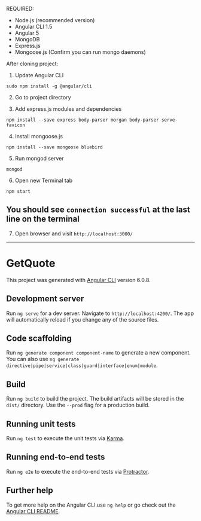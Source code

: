 REQUIRED:
- Node.js (recommended version)
- Angular CLI 1.5
- Angular 5
- MongoDB
- Express.js
- Mongoose.js
(Confirm you can run mongo daemons)

After cloning project: 

1. Update Angular CLI

`sudo npm install -g @angular/cli`

2. Go to project directory

3. Add express.js modules and dependencies

`npm install --save express body-parser morgan body-parser serve-favicon`

4. Install mongoose.js

`npm install --save mongoose bluebird`

5. Run mongod server

`mongod`

6. Open new Terminal tab

`npm start`

## You should see `connection successful` at the last line on the terminal

7. Open browser and visit `http://localhost:3000/`

************************************************************************************************

# GetQuote

This project was generated with [Angular CLI](https://github.com/angular/angular-cli) version 6.0.8.

## Development server

Run `ng serve` for a dev server. Navigate to `http://localhost:4200/`. The app will automatically reload if you change any of the source files.

## Code scaffolding

Run `ng generate component component-name` to generate a new component. You can also use `ng generate directive|pipe|service|class|guard|interface|enum|module`.

## Build

Run `ng build` to build the project. The build artifacts will be stored in the `dist/` directory. Use the `--prod` flag for a production build.

## Running unit tests

Run `ng test` to execute the unit tests via [Karma](https://karma-runner.github.io).

## Running end-to-end tests

Run `ng e2e` to execute the end-to-end tests via [Protractor](http://www.protractortest.org/).

## Further help

To get more help on the Angular CLI use `ng help` or go check out the [Angular CLI README](https://github.com/angular/angular-cli/blob/master/README.md).
